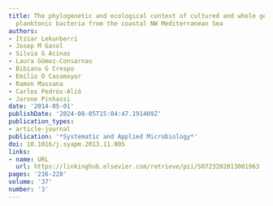 ```yaml
---
title: The phylogenetic and ecological context of cultured and whole genome-sequenced
  planktonic bacteria from the coastal NW Mediterranean Sea
authors:
- Itziar Lekunberri
- Josep M Gasol
- Silvia G Acinas
- Laura Gómez-Consarnau
- Bibiana G Crespo
- Emilio O Casamayor
- Ramon Massana
- Carlos Pedrós-Alió
- Jarone Pinhassi
date: '2014-05-01'
publishDate: '2024-08-05T15:04:47.191409Z'
publication_types:
- article-journal
publication: '*Systematic and Applied Microbiology*'
doi: 10.1016/j.syapm.2013.11.005
links:
- name: URL
  url: https://linkinghub.elsevier.com/retrieve/pii/S0723202013001963
pages: '216-228'
volume: '37'
number: '3'
---
```


